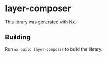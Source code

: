 # layer-composer

This library was generated with [Nx](https://nx.dev).

## Building

Run `nx build layer-composer` to build the library.
